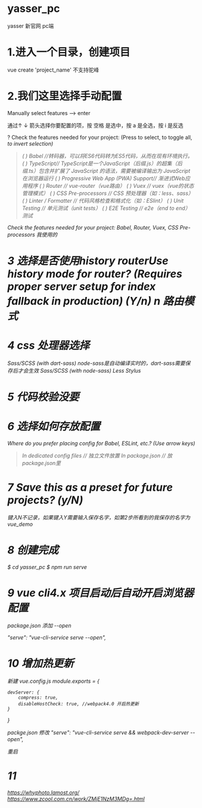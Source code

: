# yasser_pc
yasser 新官网  pc端

# 1.进入一个目录，创建项目  

vue create 'project_name'  不支持驼峰

# 2.我们这里选择手动配置

Manually select features --> enter

通过↑ ↓ 箭头选择你要配置的项，按 空格 是选中，按 a 是全选，按 i 是反选

? Check the features needed for your project: (Press <space> to select, <a> to toggle all, <i> to invert selection)
>( ) Babel //转码器，可以将ES6代码转为ES5代码，从而在现有环境执行。 
( ) TypeScript// TypeScript是一个JavaScript（后缀.js）的超集（后缀.ts）包含并扩展了 JavaScript 的语法，需要被编译输出为 JavaScript在浏览器运行
( ) Progressive Web App (PWA) Support// 渐进式Web应用程序
( ) Router // vue-router（vue路由）
( ) Vuex // vuex（vue的状态管理模式）
( ) CSS Pre-processors // CSS 预处理器（如：less、sass）
( ) Linter / Formatter // 代码风格检查和格式化（如：ESlint）
( ) Unit Testing // 单元测试（unit tests）
( ) E2E Testing // e2e（end to end） 测试

 Check the features needed for your project: Babel, Router, Vuex, CSS Pre-processors  我使用的

# 3 选择是否使用history routerUse history mode for router? (Requires proper server setup for index fallback in production) (Y/n) n 路由模式

# 4 css 处理器选择

  Sass/SCSS (with dart-sass)  node-sass是自动编译实时的，dart-sass需要保存后才会生效
  Sass/SCSS (with node-sass)
  Less
  Stylus

# 5 代码校验没要

# 6 选择如何存放配置
Where do you prefer placing config for Babel, ESLint, etc.? (Use arrow keys)

> In dedicated config files // 独立文件放置
> In package.json // 放package.json里

# 7 Save this as a preset for future projects? (y/N)

键入N不记录，如果键入Y需要输入保存名字，如第2步所看到的我保存的名字为 vue_demo

# 8 创建完成
 $ cd yasser_pc
 $ npm run serve

 # 9 vue cli4.x 项目启动后自动开启浏览器配置

 package.json 添加 --open

"serve": "vue-cli-service serve --open",

# 10 增加热更新
  新建  vue.config.js
  module.exports = {

    devServer: {
		compress: true,
		disableHostCheck: true, //webpack4.0 开启热更新
	}

  }
  
  packge.json 修改
  "serve": "vue-cli-service serve && webpack-dev-server --open",

  重启

# 11 



















https://whyphoto.lamost.org/
https://www.zcool.com.cn/work/ZMjE1NzM3MDg=.html